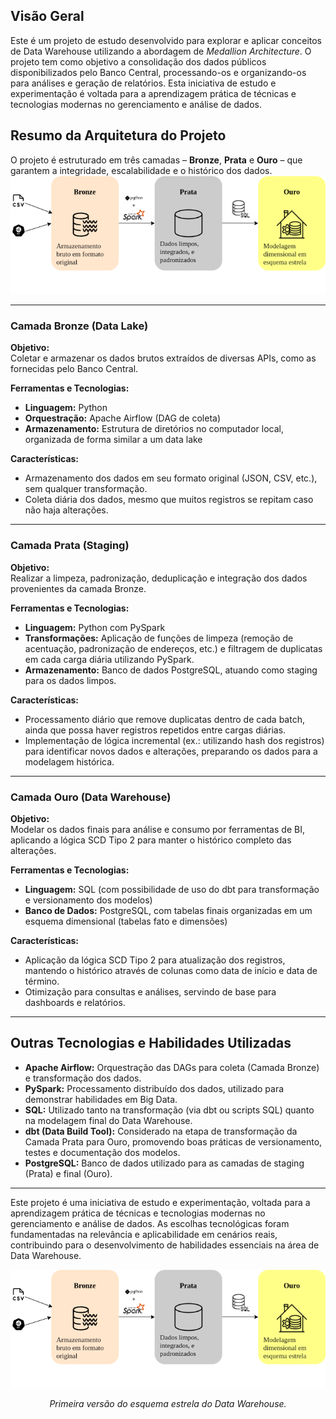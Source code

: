 ## Visão Geral

Este é um projeto de estudo desenvolvido para explorar e aplicar conceitos de Data Warehouse utilizando a abordagem de *Medallion Architecture*. O projeto tem como objetivo a consolidação dos dados públicos disponibilizados pelo Banco Central, processando-os e organizando-os para análises e geração de relatórios. Esta iniciativa de estudo e experimentação é voltada para a aprendizagem prática de técnicas e tecnologias modernas no gerenciamento e análise de dados. 


## Resumo da Arquitetura do Projeto

O projeto é estruturado em três camadas – **Bronze**, **Prata** e **Ouro** – que garantem a integridade, escalabilidade e o histórico dos dados.
![Arquitetura Bronze-Prata-Ouro](arquitetura_dw.png)
    
---

### Camada Bronze (Data Lake)

**Objetivo:**  
Coletar e armazenar os dados brutos extraídos de diversas APIs, como as fornecidas pelo Banco Central.

**Ferramentas e Tecnologias:**  
- **Linguagem:** Python  
- **Orquestração:** Apache Airflow (DAG de coleta)  
- **Armazenamento:** Estrutura de diretórios no computador local, organizada de forma similar a um data lake

**Características:**  
- Armazenamento dos dados em seu formato original (JSON, CSV, etc.), sem qualquer transformação.  
- Coleta diária dos dados, mesmo que muitos registros se repitam caso não haja alterações.

---

### Camada Prata (Staging)

**Objetivo:**  
Realizar a limpeza, padronização, deduplicação e integração dos dados provenientes da camada Bronze.

**Ferramentas e Tecnologias:**  
- **Linguagem:** Python com PySpark  
- **Transformações:** Aplicação de funções de limpeza (remoção de acentuação, padronização de endereços, etc.) e filtragem de duplicatas em cada carga diária utilizando PySpark.  
- **Armazenamento:** Banco de dados PostgreSQL, atuando como staging para os dados limpos.

**Características:**  
- Processamento diário que remove duplicatas dentro de cada batch, ainda que possa haver registros repetidos entre cargas diárias.  
- Implementação de lógica incremental (ex.: utilizando hash dos registros) para identificar novos dados e alterações, preparando os dados para a modelagem histórica.

---

### Camada Ouro (Data Warehouse)

**Objetivo:**  
Modelar os dados finais para análise e consumo por ferramentas de BI, aplicando a lógica SCD Tipo 2 para manter o histórico completo das alterações.

**Ferramentas e Tecnologias:**  
- **Linguagem:** SQL (com possibilidade de uso do dbt para transformação e versionamento dos modelos)  
- **Banco de Dados:** PostgreSQL, com tabelas finais organizadas em um esquema dimensional (tabelas fato e dimensões)

**Características:**  
- Aplicação da lógica SCD Tipo 2 para atualização dos registros, mantendo o histórico através de colunas como data de início e data de término.  
- Otimização para consultas e análises, servindo de base para dashboards e relatórios.

---

## Outras Tecnologias e Habilidades Utilizadas

- **Apache Airflow:** Orquestração das DAGs para coleta (Camada Bronze) e transformação dos dados.  
- **PySpark:** Processamento distribuído dos dados, utilizado para demonstrar habilidades em Big Data.  
- **SQL:** Utilizado tanto na transformação (via dbt ou scripts SQL) quanto na modelagem final do Data Warehouse.  
- **dbt (Data Build Tool):** Considerado na etapa de transformação da Camada Prata para Ouro, promovendo boas práticas de versionamento, testes e documentação dos modelos.  
- **PostgreSQL:** Banco de dados utilizado para as camadas de staging (Prata) e final (Ouro).  
---


    

Este projeto é uma iniciativa de estudo e experimentação, voltada para a aprendizagem prática de técnicas e tecnologias modernas no gerenciamento e análise de dados. As escolhas tecnológicas foram fundamentadas na relevância e aplicabilidade em cenários reais, contribuindo para o desenvolvimento de habilidades essenciais na área de Data Warehouse.


  ![Star schema](https://raw.githubusercontent.com/daiane0/Dados_financeiros/master/diagrama.png)
  <br>
<p align="center">
  <em>Primeira versão do esquema estrela do Data Warehouse.</em>
</p>




